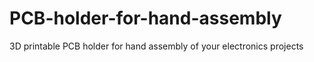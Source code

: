 # PCB-holder-for-hand-assembly
3D printable PCB holder for hand assembly of your electronics projects
